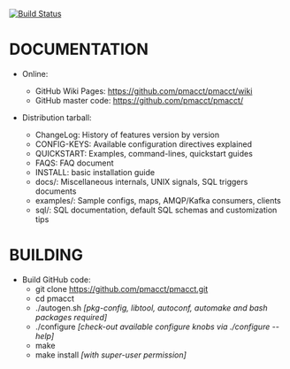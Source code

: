 [![Build Status](https://travis-ci.org/pmacct/pmacct.svg?branch=master)](https://travis-ci.org/pmacct/pmacct)

DOCUMENTATION
=============

- Online:
  * GitHub Wiki Pages: https://github.com/pmacct/pmacct/wiki
  * GitHub master code: https://github.com/pmacct/pmacct/

- Distribution tarball:
  * ChangeLog: History of features version by version 
  * CONFIG-KEYS: Available configuration directives explained
  * QUICKSTART: Examples, command-lines, quickstart guides
  * FAQS: FAQ document
  * INSTALL: basic installation guide
  * docs/: Miscellaneous internals, UNIX signals, SQL triggers documents 
  * examples/: Sample configs, maps, AMQP/Kafka consumers, clients 
  * sql/: SQL documentation, default SQL schemas and customization tips

# BUILDING

- Build GitHub code:
  * git clone https://github.com/pmacct/pmacct.git
  * cd pmacct
  * ./autogen.sh *[pkg-config, libtool, autoconf, automake and bash packages required]*
  * ./configure *[check-out available configure knobs via ./configure --help]* 
  * make
  * make install *[with super-user permission]*
